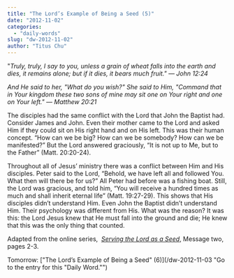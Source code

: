 ```yaml
---
title: "The Lord’s Example of Being a Seed (5)"
date: "2012-11-02"
categories: 
  - "daily-words"
slug: "dw-2012-11-02"
author: "Titus Chu"
---
```


"_Truly, truly, I say to you, unless a grain of wheat falls into the earth and dies, it remains alone; but if it dies, it bears much fruit." — John 12:24_

_And He said to her, "What do you wish?" She said to Him, "Command that in Your kingdom these two sons of mine may sit one on Your right and one on Your left."_ _— Matthew 20:21_

The disciples had the same conflict with the Lord that John the Baptist had. Consider James and John. Even their mother came to the Lord and asked Him if they could sit on His right hand and on His left. This was their human concept. “How can we be big? How can we be somebody? How can we be manifested?” But the Lord answered graciously, “It is not up to Me, but to the Father” (Matt. 20:20-24).

Throughout all of Jesus’ ministry there was a conflict between Him and His disciples. Peter said to the Lord, “Behold, we have left all and followed You. What then will there be for us?” All Peter had before was a fishing boat. Still, the Lord was gracious, and told him, “You will receive a hundred times as much and shall inherit eternal life” (Matt. 19:27-29). This shows that His disciples didn’t understand Him. Even John the Baptist didn’t understand Him. Their psychology was different from His. What was the reason? It was this: the Lord Jesus knew that He must fall into the ground and die; He knew that this was the only thing that counted.

Adapted from the online series,  _[Serving the Lord as a Seed](/articles-serving-0007 "Go to the listing for this series of articles.")_, Message two, pages 2-3.

Tomorrow: ["The Lord’s Example of Being a Seed" (6)](/dw-2012-11-03 "Go to the entry for this "Daily Word."")

